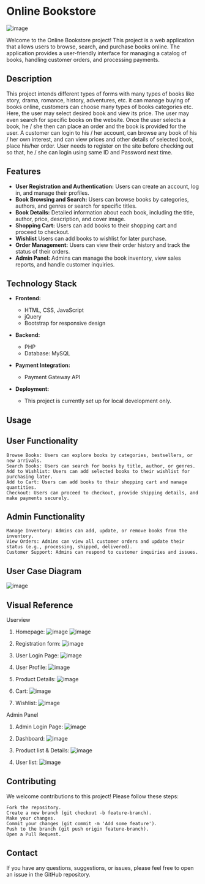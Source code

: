 # Online Bookstore
![image](https://github.com/user-attachments/assets/33724c0d-8e5e-4023-b40f-fad86d07201c)

Welcome to the Online Bookstore project! This project is a web application that allows users to browse, search, and purchase books online. The application provides a user-friendly interface for managing a catalog of books, handling customer orders, and processing payments.

## Description
This project intends different types of forms with many types of books like story, drama, romance, history, adventures, etc. it can manage buying of books online, customers can choose many types of books categories etc. Here, the user may select desired book and view its price. The user may even search for specific books on the website. Once the user selects a book, he / she then can place an order and the book is provided for the user.
A customer can login to his / her account, can browse any book of his / her own interest, and can view prices and other details of selected book, place his/her order. User needs to register on the site before checking out so that, he / she can login using same ID and Password next time.

## Features

- **User Registration and Authentication:** Users can create an account, log in, and manage their profiles.
- **Book Browsing and Search:** Users can browse books by categories, authors, and genres or search for specific titles.
- **Book Details:** Detailed information about each book, including the title, author, price, description, and cover image.
- **Shopping Cart:** Users can add books to their shopping cart and proceed to checkout.
- **Wishlist** Users can add books to wishlist for later purchase.
- **Order Management:** Users can view their order history and track the status of their orders.
- **Admin Panel:** Admins can manage the book inventory, view sales reports, and handle customer inquiries.

## Technology Stack

- **Frontend:**
  - HTML, CSS, JavaScript
  - jQuery
  - Bootstrap for responsive design

- **Backend:**
  - PHP
  - Database: MySQL

- **Payment Integration:**
  - Payment Gateway API

- **Deployment:**
  - This project is currently set up for local development only.

## Usage
## User Functionality

    Browse Books: Users can explore books by categories, bestsellers, or new arrivals.
    Search Books: Users can search for books by title, author, or genres.
    Add to Wishlist: Users can add selected books to their wishlist for purchasing later.
    Add to Cart: Users can add books to their shopping cart and manage quantities.
    Checkout: Users can proceed to checkout, provide shipping details, and make payments securely.

## Admin Functionality

    Manage Inventory: Admins can add, update, or remove books from the inventory.
    View Orders: Admins can view all customer orders and update their status (e.g., processing, shipped, delivered).
    Customer Support: Admins can respond to customer inquiries and issues.
## User Case Diagram
![image](https://github.com/user-attachments/assets/09eb1f6f-c662-4feb-bd9d-f4a002432478)

## Visual Reference
   Userview
   1. Homepage:
   ![image](https://github.com/user-attachments/assets/a509847b-a39d-4ad6-9686-604658caf201)
   ![image](https://github.com/user-attachments/assets/2e8c815f-9a53-4372-9277-4e5f3fbf0da0)

   2. Registration form:
   ![image](https://github.com/user-attachments/assets/ce3fde58-0255-4c76-bf56-7e00ebc32c79)

   3. User Login Page:
   ![image](https://github.com/user-attachments/assets/d39b4b33-5d59-488f-a8d5-ffabc0da2b87)
      
   4. User Profile:
   ![image](https://github.com/user-attachments/assets/d1b2c227-7a43-4cd5-ba18-43559d74252e)

   5. Product Details:
   ![image](https://github.com/user-attachments/assets/8771a41a-552a-45bd-8106-64e7cb580e59)

   6. Cart:
   ![image](https://github.com/user-attachments/assets/493ab2cf-f70e-4daf-acb6-142508bcce0c)

   7. Wishlist:
   ![image](https://github.com/user-attachments/assets/b63e2694-b988-4ae9-95a6-181ea04c9309)

   Admin Panel
   1. Admin Login Page:
   ![image](https://github.com/user-attachments/assets/f1a3b0cf-8ae1-4e50-a994-fc255ddeb289)

   2. Dashboard:
   ![image](https://github.com/user-attachments/assets/ed03aa0d-eb2b-408a-a591-df65fc47f7b6)

   3. Product list & Details:
   ![image](https://github.com/user-attachments/assets/6a051bce-7938-4c6c-b741-73c626c59ebf)

   4. User list:
   ![image](https://github.com/user-attachments/assets/d4e5383b-1467-4ade-8d2f-f10c981fd730)

## Contributing
We welcome contributions to this project! Please follow these steps:

    Fork the repository.
    Create a new branch (git checkout -b feature-branch).
    Make your changes.
    Commit your changes (git commit -m 'Add some feature').
    Push to the branch (git push origin feature-branch).
    Open a Pull Request.

## Contact
If you have any questions, suggestions, or issues, please feel free to open an issue in the GitHub repository.
